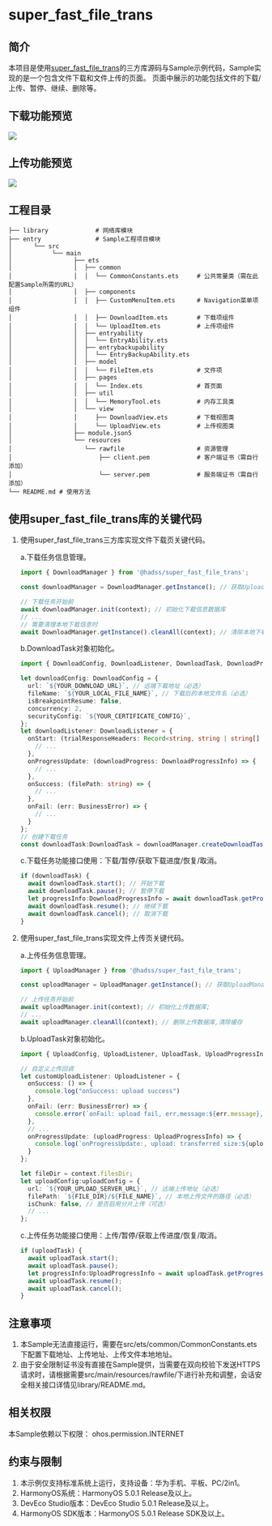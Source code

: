 # super_fast_file_trans

## 简介

本项目是使用[super_fast_file_trans](https://gitcode.com/openharmony-sig/super_fast_file_trans)的三方库源码与Sample示例代码，Sample实现的是一个包含文件下载和文件上传的页面。
页面中展示的功能包括文件的下载/上传、暂停、继续、删除等。

## 下载功能预览

![](./screenshots/sfft_download.gif)

## 上传功能预览

![](./screenshots/sfft_upload.gif)

## 工程目录

```
├── library             # 网络库模块
├── entry               # Sample工程项目模块
│      └── src
│           └── main
│                 ├── ets
│                 │  ├── common
│                 │  │  └── CommonConstants.ets     # 公共常量类（需在此配置Sample所需的URL）
│                 │  ├── components
│                 │  │  ├── CustomMenuItem.ets      # Navigation菜单项组件
│                 │  │  ├── DownloadItem.ets        # 下载项组件
│                 │  │  └── UploadItem.ets          # 上传项组件
│                 │  ├── entryability
│                 │  │  └── EntryAbility.ets
│                 │  ├── entrybackupability
│                 │  │  └── EntryBackupAbility.ets
│                 │  ├── model
│                 │  │  └── FileItem.ets            # 文件项
│                 │  ├── pages
│                 │  │  └── Index.ets               # 首页面
│                 │  ├── util
│                 │  │  └── MemoryTool.ets          # 内存工具类
│                 │  └── view
│                 │     ├── DownloadView.ets        # 下载视图类
│                 │     └── UploadView.ets          # 上传视图类
│                 ├── module.json5
│                 └── resources
│                    └── rawfile                    # 资源管理
│                        ├── client.pem             # 客户端证书（需自行添加）
│                        └── server.pem             # 服务端证书（需自行添加）
└── README.md # 使用方法
```

## 使用super_fast_file_trans库的关键代码
1. 使用super_fast_file_trans三方库实现文件下载页关键代码。

    a.下载任务信息管理。

    ```typescript
    import { DownloadManager } from '@hadss/super_fast_file_trans';

    const downloadManager = DownloadManager.getInstance(); // 获取UploadManager
    
    // 下载任务开始前
    await downloadManager.init(context); // 初始化下载信息数据库
    // ...
    // 需要清理本地下载信息时
    await DownloadManager.getInstance().cleanAll(context); // 清除本地下载信息
    ```

    b.DownloadTask对象初始化。
    
    ```typescript
    import { DownloadConfig, DownloadListener, DownloadTask, DownloadProgressInfo } from '@hadss/super_fast_file_trans';
    
    let downloadConfig: DownloadConfig = {
      url: `${YOUR_DOWNLOAD_URL}`, // 远端下载地址（必选）
      fileName: `${YOUR_LOCAL_FILE_NAME}`, // 下载后的本地文件名（必选）
      isBreakpointResume: false,
      concurrency: 2,
      securityConfig: `${YOUR_CERTIFICATE_CONFIG}`,
    };
    let downloadListener: DownloadListener = {
      onStart: (trialResponseHeaders: Record<string, string | string[] | undefined>) => {
        // ...
      },
      onProgressUpdate: (downloadProgress: DownloadProgressInfo) => {
        // ...
      },
      onSuccess: (filePath: string) => {
        // ...
      },
      onFail: (err: BusinessError) => {
        // ...
      }
    };
    // 创建下载任务
    const downloadTask:DownloadTask = downloadManager.createDownloadTask(downloadConfig, customDownloadListener);
    ```

    c.下载任务功能接口使用：下载/暂停/获取下载进度/恢复/取消。
    
    ```typescript
    if (downloadTask) {
      await downloadTask.start(); // 开始下载
      await downloadTask.pause(); // 暂停下载
      let progressInfo:DownloadProgressInfo = await downloadTask.getProgress();
      await downloadTask.resume(); // 继续下载
      await downloadTask.cancel(); // 取消下载
    }
    ```

2. 使用super_fast_file_trans实现文件上传页关键代码。

    a.上传任务信息管理。
    ```typescript
    import { UploadManager } from '@hadss/super_fast_file_trans';

    const uploadManager = UploadManager.getInstance(); // 获取UploadManager单例对象
    
    // 上传任务开始前
    await uploadManager.init(context); // 初始化上传数据库;
    // ...
    await uploadManager.cleanAll(context); // 删除上传数据库,清除缓存
    ```

    b.UploadTask对象初始化。
    ```typescript
    import { UploadConfig, UploadListener, UploadTask, UploadProgressInfo } from '@hadss/super_fast_file_trans';
    
    // 自定义上传回调
    let customUploadListener: UploadListener = {
      onSuccess: () => {
        console.log("onSuccess: upload success")
      },
      onFail: (err: BusinessError) => {
        console.error(`onFail: upload fail, err.message:${err.message}, err.code:${err.code}`);
      },
      // ...
      onProgressUpdate: (uploadProgress: UploadProgressInfo) => {
        console.log(`onProgressUpdate:, upload: transferred size:${uploadProgress.transferredSize}, total size:${uploadProgress.totalSize}`)
      }
    };
    
    let fileDir = context.filesDir;
    let uploadConfig:uploadConfig = {
      url: `${YOUR_UPLOAD_SERVER_URL}`, // 远端上传地址（必选）
      filePath: `${FILE_DIR}/${FILE_NAME}`, // 本地上传文件的路径（必选）
      isChunk: false, // 是否启用分片上传（可选）
      // ...
    };
    ```
   
    c.上传任务功能接口使用：上传/暂停/获取上传进度/恢复/取消。
    ```typescript
    if (uploadTask) {
      await uploadTask.start();
      await uploadTask.pause();
      let progressInfo:UploadProgressInfo = await uploadTask.getProgress();
      await uploadTask.resume();
      await uploadTask.cancel();
    }
    ```

## 注意事项
1. 本Sample无法直接运行，需要在src/ets/common/CommonConstants.ets下配置下载地址、上传地址、上传文件本地地址。
2. 由于安全限制证书没有直接在Sample提供，当需要在双向校验下发送HTTPS请求时，请根据需要src/main/resources/rawfile/下进行补充和调整，会话安全相关接口详情见library/README.md。

## 相关权限
本Sample依赖以下权限：
ohos.permission.INTERNET

## 约束与限制
1. 本示例仅支持标准系统上运行，支持设备：华为手机、平板、PC/2in1。
2. HarmonyOS系统：HarmonyOS 5.0.1 Release及以上。
3. DevEco Studio版本：DevEco Studio 5.0.1 Release及以上。
4. HarmonyOS SDK版本：HarmonyOS 5.0.1 Release SDK及以上。